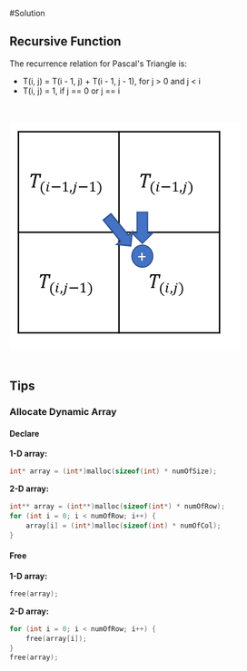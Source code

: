 #Solution

## Recursive Function

The recurrence relation for Pascal's Triangle is:

- T(i, j) = T(i - 1, j) + T(i - 1, j - 1), for j > 0 and j < i  
- T(i, j) = 1, if j == 0 or j == i

<br><br> 
![schematic diagram](https://github.com/kailee0422/LeetCode-Practice/blob/main/Dynamic%20Programming/118.%20Pascal's%20Triangle/schematic%20diagram.png)
<br><br>


## Tips

### Allocate Dynamic Array

#### Declare

**1-D array:**
```c
int* array = (int*)malloc(sizeof(int) * numOfSize);
```
**2-D array:**
```c
int** array = (int**)malloc(sizeof(int*) * numOfRow);
for (int i = 0; i < numOfRow; i++) {
    array[i] = (int*)malloc(sizeof(int) * numOfCol);
}
```
#### Free 
**1-D array:**
```c
free(array);
```
**2-D array:**
```c
for (int i = 0; i < numOfRow; i++) {
    free(array[i]);
}
free(array);
```
